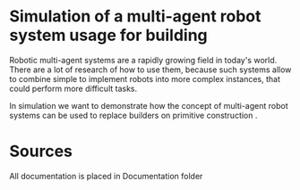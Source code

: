 # Simulation of a multi-agent robot system usage for building 
Robotic multi-agent systems are a rapidly growing field in today's world. There are a lot of research of how to use them, because such systems allow to combine simple to implement robots into more complex instances, that could perform more difficult tasks. 

In simulation we want to demonstrate how the concept of multi-agent robot systems can be used to replace builders on primitive construction .

# Sources 
All documentation is placed in Documentation folder
